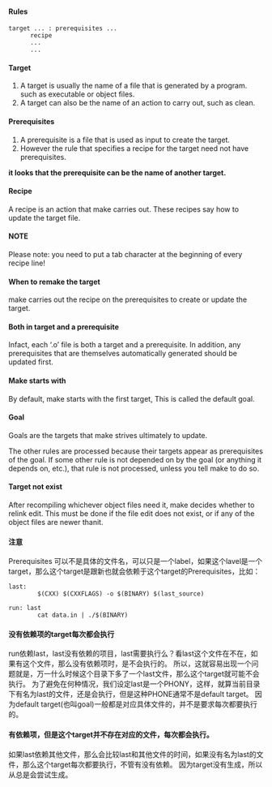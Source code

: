 #### Rules
```
target ... : prerequisites ...
      recipe
      ...
      ...
```

#### Target
1. A target is usually the name of a file that is generated by a program. such as executable or object files.
2. A target can also be the name of an action to carry out, such as clean.

#### Prerequisites
1. A prerequisite is a file that is used as input to create the target.
2. However the rule that specifies a recipe for the target need not have prerequisites.

**it looks that the prerequisite can be the name of another target.**

#### Recipe
A recipe is an action that make carries out. These recipes say how to update the target file.

#### NOTE
Please note: you need to put a tab character at the beginning of every recipe line!

#### When to remake the target
make carries out the recipe on the prerequisites to create or update the target. 

#### Both in target and a prerequisite
Infact, each ‘.o’ file is both a target and a prerequisite.
In addition, any prerequisites that are themselves automatically generated should be updated first.

####  Make starts with
By default, make starts with the first target, This is called the default goal.

#### Goal
Goals are the targets that make strives ultimately to update.

The other rules are processed because their targets appear as prerequisites of the goal.
If some other rule is not depended on by the goal (or anything it depends on, etc.), that
rule is not processed, unless you tell make to do so.

#### Target not exist
After recompiling whichever object files need it, make decides whether to relink edit.
This must be done if the file edit does not exist, or if any of the object files are newer thanit.


#### 注意
Prerequisites 可以不是具体的文件名，可以只是一个label，如果这个lavel是一个target，那么这个target是跟新也就会依赖于这个target的Prerequisites，比如：
```
last:
        $(CXX) $(CXXFLAGS) -o $(BINARY) $(last_source)

run: last
        cat data.in | ./$(BINARY)
```

#### 没有依赖项的target每次都会执行
run依赖last，last没有依赖的项目，last需要执行么？看last这个文件在不在，如果有这个文件，那么没有依赖项时，是不会执行的。
所以，这就容易出现一个问题就是，万一什么时候这个目录下多了一个last文件，那么这个target就可能不会执行。
为了避免在何种情况，我们设定last是一个PHONY，这样，就算当前目录下有名为last的文件，还是会执行，但是这种PHONE通常不是default target。
因为default target(也叫goal)一般都是对应具体文件的，并不是要求每次都要执行的。

#### 有依赖项，但是这个target并不存在对应的文件，每次都会执行。
如果last依赖其他文件，那么会比较last和其他文件的时间，如果没有名为last的文件，那么这个target每次都要执行，不管有没有依赖。
因为target没有生成，所以从总是会尝试生成。
